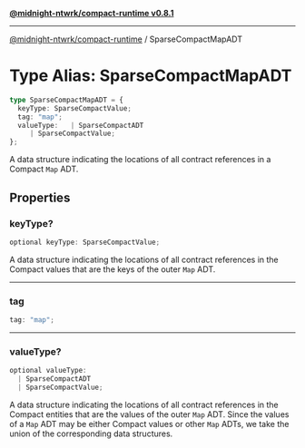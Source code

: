 [**@midnight-ntwrk/compact-runtime v0.8.1**](../README.md)

***

[@midnight-ntwrk/compact-runtime](../globals.md) / SparseCompactMapADT

# Type Alias: SparseCompactMapADT

```ts
type SparseCompactMapADT = {
  keyType: SparseCompactValue;
  tag: "map";
  valueType:   | SparseCompactADT
     | SparseCompactValue;
};
```

A data structure indicating the locations of all contract references in a Compact `Map` ADT.

## Properties

### keyType?

```ts
optional keyType: SparseCompactValue;
```

A data structure indicating the locations of all contract references in the Compact values that are the keys of the
outer `Map` ADT.

***

### tag

```ts
tag: "map";
```

***

### valueType?

```ts
optional valueType: 
  | SparseCompactADT
  | SparseCompactValue;
```

A data structure indicating the locations of all contract references in the Compact entities that are the values of the
outer `Map` ADT. Since the values of a `Map` ADT may be either Compact values or other `Map` ADTs, we take the union
of the corresponding data structures.
